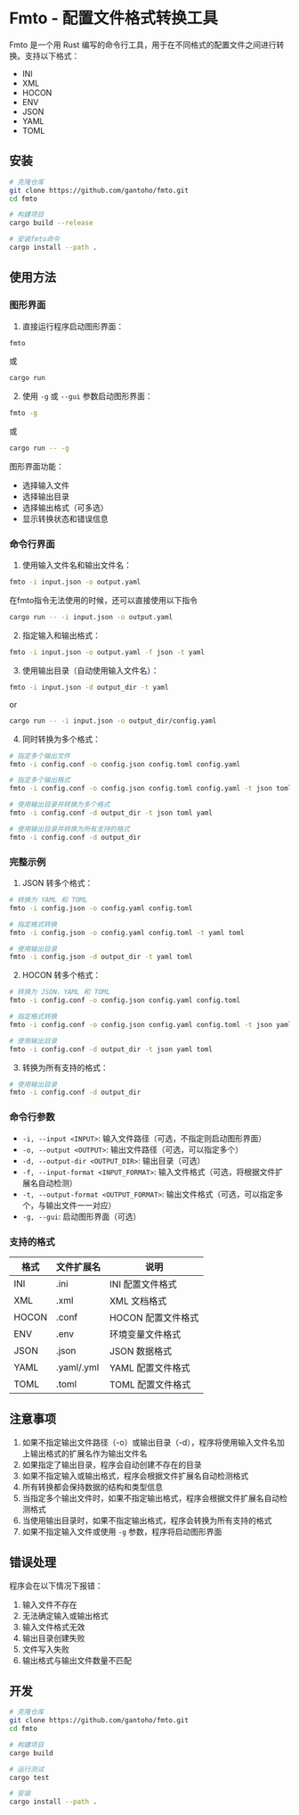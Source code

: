 # Fmto - 配置文件格式转换工具

Fmto 是一个用 Rust 编写的命令行工具，用于在不同格式的配置文件之间进行转换。支持以下格式：

- INI
- XML
- HOCON
- ENV
- JSON
- YAML
- TOML

## 安装

```bash
# 克隆仓库
git clone https://github.com/gantoho/fmto.git
cd fmto

# 构建项目
cargo build --release

# 安装fmto命令
cargo install --path .
```

## 使用方法

### 图形界面

1. 直接运行程序启动图形界面：
```bash
fmto
```
或
```bash
cargo run
```

2. 使用 `-g` 或 `--gui` 参数启动图形界面：
```bash
fmto -g
```
或
```bash
cargo run -- -g
```

图形界面功能：
- 选择输入文件
- 选择输出目录
- 选择输出格式（可多选）
- 显示转换状态和错误信息

### 命令行界面

1. 使用输入文件名和输出文件名：
```bash
fmto -i input.json -o output.yaml
```

在fmto指令无法使用的时候，还可以直接使用以下指令
```bash
cargo run -- -i input.json -o output.yaml
```

2. 指定输入和输出格式：
```bash
fmto -i input.json -o output.yaml -f json -t yaml
```

3. 使用输出目录（自动使用输入文件名）：
```bash
fmto -i input.json -d output_dir -t yaml
```
or
```bash
cargo run -- -i input.json -o output_dir/config.yaml
```

4. 同时转换为多个格式：
```bash
# 指定多个输出文件
fmto -i config.conf -o config.json config.toml config.yaml

# 指定多个输出格式
fmto -i config.conf -o config.json config.toml config.yaml -t json toml yaml

# 使用输出目录并转换为多个格式
fmto -i config.conf -d output_dir -t json toml yaml

# 使用输出目录并转换为所有支持的格式
fmto -i config.conf -d output_dir
```

### 完整示例

1. JSON 转多个格式：
```bash
# 转换为 YAML 和 TOML
fmto -i config.json -o config.yaml config.toml

# 指定格式转换
fmto -i config.json -o config.yaml config.toml -t yaml toml

# 使用输出目录
fmto -i config.json -d output_dir -t yaml toml
```

2. HOCON 转多个格式：
```bash
# 转换为 JSON、YAML 和 TOML
fmto -i config.conf -o config.json config.yaml config.toml

# 指定格式转换
fmto -i config.conf -o config.json config.yaml config.toml -t json yaml toml

# 使用输出目录
fmto -i config.conf -d output_dir -t json yaml toml
```

3. 转换为所有支持的格式：
```bash
# 使用输出目录
fmto -i config.conf -d output_dir
```

### 命令行参数

- `-i, --input <INPUT>`: 输入文件路径（可选，不指定则启动图形界面）
- `-o, --output <OUTPUT>`: 输出文件路径（可选，可以指定多个）
- `-d, --output-dir <OUTPUT_DIR>`: 输出目录（可选）
- `-f, --input-format <INPUT_FORMAT>`: 输入文件格式（可选，将根据文件扩展名自动检测）
- `-t, --output-format <OUTPUT_FORMAT>`: 输出文件格式（可选，可以指定多个，与输出文件一一对应）
- `-g, --gui`: 启动图形界面（可选）

### 支持的格式

| 格式 | 文件扩展名 | 说明 |
|------|------------|------|
| INI  | .ini       | INI 配置文件格式 |
| XML  | .xml       | XML 文档格式 |
| HOCON| .conf      | HOCON 配置文件格式 |
| ENV  | .env       | 环境变量文件格式 |
| JSON | .json      | JSON 数据格式 |
| YAML | .yaml/.yml | YAML 配置文件格式 |
| TOML | .toml      | TOML 配置文件格式 |

## 注意事项

1. 如果不指定输出文件路径（-o）或输出目录（-d），程序将使用输入文件名加上输出格式的扩展名作为输出文件名
2. 如果指定了输出目录，程序会自动创建不存在的目录
3. 如果不指定输入或输出格式，程序会根据文件扩展名自动检测格式
4. 所有转换都会保持数据的结构和类型信息
5. 当指定多个输出文件时，如果不指定输出格式，程序会根据文件扩展名自动检测格式
6. 当使用输出目录时，如果不指定输出格式，程序会转换为所有支持的格式
7. 如果不指定输入文件或使用 `-g` 参数，程序将启动图形界面

## 错误处理

程序会在以下情况下报错：

1. 输入文件不存在
2. 无法确定输入或输出格式
3. 输入文件格式无效
4. 输出目录创建失败
5. 文件写入失败
6. 输出格式与输出文件数量不匹配

## 开发

```bash
# 克隆仓库
git clone https://github.com/gantoho/fmto.git
cd fmto

# 构建项目
cargo build

# 运行测试
cargo test

# 安装
cargo install --path .
```